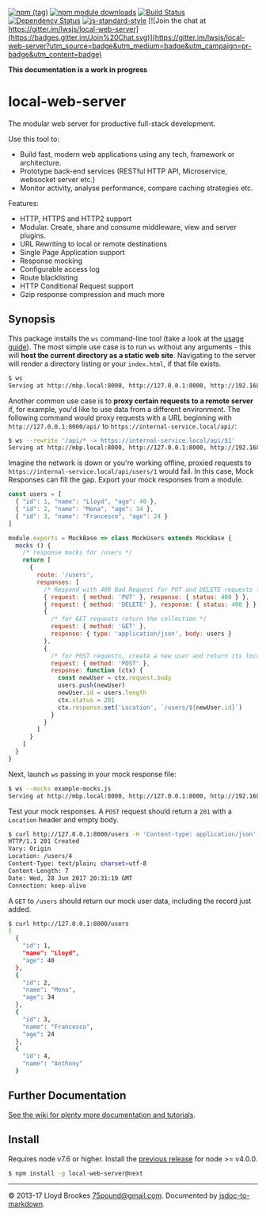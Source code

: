 [![npm (tag)](https://img.shields.io/npm/v/local-web-server/next.svg)](https://www.npmjs.org/package/local-web-server)
[![npm module downloads](https://img.shields.io/npm/dt/local-web-server.svg)](https://www.npmjs.org/package/local-web-server)
[![Build Status](https://travis-ci.org/lwsjs/local-web-server.svg?branch=next)](https://travis-ci.org/lwsjs/local-web-server)
[![Dependency Status](https://david-dm.org/lwsjs/local-web-server/next.svg)](https://david-dm.org/lwsjs/local-web-server/next)
[![js-standard-style](https://img.shields.io/badge/code%20style-standard-brightgreen.svg)](https://github.com/feross/standard)
[![Join the chat at https://gitter.im/lwsjs/local-web-server](https://badges.gitter.im/Join%20Chat.svg)](https://gitter.im/lwsjs/local-web-server?utm_source=badge&utm_medium=badge&utm_campaign=pr-badge&utm_content=badge)

**This documentation is a work in progress**

# local-web-server

The modular web server for productive full-stack development.

Use this tool to:

* Build fast, modern web applications using any tech, framework or architecture.
* Prototype back-end services (RESTful HTTP API, Microservice, websocket server etc.)
* Monitor activity, analyse performance, compare caching strategies etc.

Features:

* HTTP, HTTPS and HTTP2 support
* Modular. Create, share and consume middleware, view and server plugins.
* URL Rewriting to local or remote destinations
* Single Page Application support
* Response mocking
* Configurable access log
* Route blacklisting
* HTTP Conditional Request support
* Gzip response compression and much more

## Synopsis

This package installs the `ws` command-line tool (take a look at the [usage guide](https://github.com/lwsjs/local-web-server/wiki/CLI-usage)). The most simple use case is to run `ws` without any arguments - this will **host the current directory as a static web site**. Navigating to the server will render a directory listing or your `index.html`, if that file exists.

```sh
$ ws
Serving at http://mbp.local:8000, http://127.0.0.1:8000, http://192.168.0.100:8000
```

Another common use case is to **proxy certain requests to a remote server** if, for example, you'd like to use data from a different environment. The following command would proxy requests with a URL beginning with `http://127.0.0.1:8000/api/` to `https://internal-service.local/api/`:

```sh
$ ws --rewrite '/api/* -> https://internal-service.local/api/$1'
Serving at http://mbp.local:8000, http://127.0.0.1:8000, http://192.168.0.100:8000
```

Imagine the network is down or you're working offline, proxied requests to `https://internal-service.local/api/users/1` would fail. In this case, Mock Responses can fill the gap. Export your mock responses from a module.

```js
const users = [
  { "id": 1, "name": "Lloyd", "age": 40 },
  { "id": 2, "name": "Mona", "age": 34 },
  { "id": 3, "name": "Francesco", "age": 24 }
]

module.exports = MockBase => class MockUsers extends MockBase {
  mocks () {
    /* response mocks for /users */
    return [
      {
        route: '/users',
        responses: [
          /* Respond with 400 Bad Request for PUT and DELETE requests (inappropriate on a collection) */
          { request: { method: 'PUT' }, response: { status: 400 } },
          { request: { method: 'DELETE' }, response: { status: 400 } },
          {
            /* for GET requests return the collection */
            request: { method: 'GET' },
            response: { type: 'application/json', body: users }
          },
          {
            /* for POST requests, create a new user and return its location */
            request: { method: 'POST' },
            response: function (ctx) {
              const newUser = ctx.request.body
              users.push(newUser)
              newUser.id = users.length
              ctx.status = 201
              ctx.response.set('Location', `/users/${newUser.id}`)
            }
          }
        ]
      }
    ]
  }
}
```

Next, launch `ws` passing in your mock response file:

```sh
$ ws --mocks example-mocks.js
Serving at http://mbp.local:8000, http://127.0.0.1:8000, http://192.168.0.100:8000
```

Test your mock responses. A `POST` request should return a `201` with a `Location` header and empty body.

```sh
$ curl http://127.0.0.1:8000/users -H 'Content-type: application/json' -d '{ "name": "Anthony" }' -i
HTTP/1.1 201 Created
Vary: Origin
Location: /users/4
Content-Type: text/plain; charset=utf-8
Content-Length: 7
Date: Wed, 28 Jun 2017 20:31:19 GMT
Connection: keep-alive
```

A `GET` to `/users` should return our mock user data, including the record just added.

```sh
$ curl http://127.0.0.1:8000/users
[
  {
    "id": 1,
    "name": "Lloyd",
    "age": 40
  },
  {
    "id": 2,
    "name": "Mona",
    "age": 34
  },
  {
    "id": 3,
    "name": "Francesco",
    "age": 24
  },
  {
    "id": 4,
    "name": "Anthony"
  }
```

## Further Documentation

[See the wiki for plenty more documentation and tutorials](https://github.com/lwsjs/local-web-server/wiki).

## Install

Requires node v7.6 or higher. Install the [previous release](https://github.com/lwsjs/local-web-server/tree/v1.x) for node >= v4.0.0.

```sh
$ npm install -g local-web-server@next
```
* * *

&copy; 2013-17 Lloyd Brookes <75pound@gmail.com>. Documented by [jsdoc-to-markdown](https://github.com/jsdoc2md/jsdoc-to-markdown).
